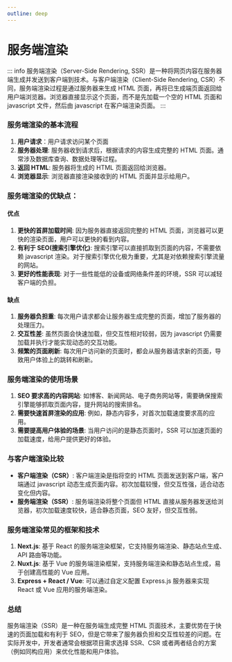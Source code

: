 ```yaml
---
outline: deep
---
```


# 服务端渲染

::: info
服务端渲染（Server-Side Rendering, SSR）是一种将网页内容在服务器端生成并发送到客户端到技术。与客户端渲染（Client-Side Rendering, CSR）不同，服务端渲染过程是通过服务器来生成 HTML 页面，再将已生成端页面返回给用户端浏览器。浏览器直接显示这个页面，而不是先加载一个空的 HTML 页面和 javascript 文件，然后由 javascript 在客户端渲染页面。
:::

### 服务端渲染的基本流程

1. **用户请求**：用户请求访问某个页面
2. **服务器处理**: 服务器收到请求后，根据请求的内容生成完整的 HTML 页面。通常涉及数据库查询、数据处理等过程。
3. **返回 HTML**: 服务器将生成的 HTML 页面返回给浏览器。
4. **浏览器显示**: 浏览器直接渲染接收到的 HTML 页面并显示给用户。

### 服务端渲染的优缺点：

#### 优点

1. **更快的首屏加载时间**: 因为服务器直接返回完整的 HTML 页面，浏览器可以更快的渲染页面，用户可以更快的看到内容。
2. **有利于 SEO(搜索引擎优化)**: 搜索引擎可以直接抓取到页面的内容，不需要依赖 javascript 渲染。对于搜索引擎优化极为重要，尤其是对依赖搜索引擎流量的网站。
3. **更好的性能表现**: 对于一些性能低的设备或网络条件差的环境，SSR 可以减轻客户端的负担。

#### 缺点

1. **服务器负担重**: 每次用户请求都会让服务器生成完整的页面，增加了服务器的处理压力。
2. **交互性差**: 虽然页面会快速加载，但交互性相对较弱，因为 javascript 仍需要加载并执行才能实现动态的交互功能。
3. **频繁的页面刷新**: 每次用户访问新的页面时，都会从服务器请求新的页面，导致用户体验上的跳转和刷新。

### 服务端渲染的使用场景

1. **SEO 要求高的内容网站**: 如博客、新闻网站、电子商务网站等，需要确保搜索引擎能够抓取页面内容，提升网站的搜索排名。
2. **需要快速首屏渲染的应用**: 例如，静态内容多，对首次加载速度要求高的应用。
3. **需要提高用户体验的场景**: 当用户访问的是静态页面时，SSR 可以加速页面的加载速度，给用户提供更好的体验。

### 与客户端渲染比较

- **客户端渲染（CSR）**: 客户端渲染是指将空的 HTML 页面发送到客户端，客户端通过 javascript 动态生成页面内容。初次加载较慢，但交互性强，适合动态变化但内容。
- **服务端渲染（SSR）**: 服务端渲染将整个页面但 HTML 直接从服务器发送给浏览器，初次加载速度较快，适合静态页面，SEO 友好，但交互性弱。

### 服务端渲染常见的框架和技术

1. **Next.js**: 基于 React 的服务端渲染框架，它支持服务端渲染、静态站点生成、API 路由等功能。
2. **Nuxt.js**: 基于 Vue 的服务端渲染框架，支持服务端渲染和静态站点生成，易于创建高性能的 Vue 应用。
3. **Express + React / Vue**: 可以通过自定义配置 Express.js 服务器来实现 React 或 Vue 应用的服务端渲染。

### 总结

服务端渲染（SSR）是一种在服务端生成完整 HTML 页面技术，主要优势在于快速的页面加载和有利于 SEO，但是它带来了服务器负担和交互性较差的问题。在实际开发中，开发者通常会根据项目需求选择 SSR、CSR 或者两者结合的方案（例如同构应用）来优化性能和用户体验。
